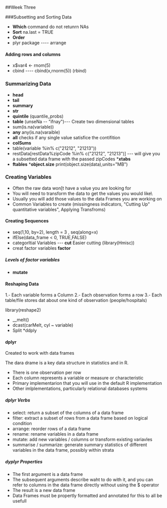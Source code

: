 ##Week Three

###Subsetting and Sorting Data
  * __Which__ command do not retunrn NAs
  * __Sort__ na.last = TRUE
  * __Order__ 
  * plyr package ---- arrange
  
#### Adding rows and columns
  * x$var4 <- rnom(5)
  * cbind ---- cbind(x,rnorm(5))   (rbind)
  
### Summarizing Data
  * __head__
  * __tail__
  * __summary__
  * __str__
  * __quintile__ (quantile_probs)
  * __table__ (unseNa -- "ifnay")--- Create two dimensional tables
  * sum(is.na(variable))
  * __any__  any(is.na(varaible)
  * __all__ checks if any single value satisfice the contifition
  * __colSums__
  * table(variable %in% c("21212", "21213"))
  * restData[restData%zipCode %in% c("21212", "21213")] --- will give you a subsetted data frame with the passed zipCodes
  *__xtabs__
  * __ftables__
  *__object.size__  print(object.size(data),units="MB")
  
  ### Creating Variables
   * Often the raw data won[t have a value you are looking for
   * You will need to transform the data to get the values you would like\
   * Usually you will add those values to the data Frames you are working on
   * Common Variables to create (missingness indicators, "Cutting Up" quantitative variables", Applying Transfroms)
   
 #### Creating Sequences
  * seq(1,10, by=2), length = 3 , seq(along=x)
  * ifElse(data_frame < 0, TRUE,FALSE)
  * categorltial Variables --- __cut__
 Easier cutting (library(Hmisc))
  * creat factor variables __factor__
  
 ##### Levels of factor variables
 * __mutate__
 
 #### Reshaping Data
  1.- Each variable forms a Column
  2.- Each observation forms a row
  3.- Each table/file stores dat about one kind of observation (people/hospitals)
  
  library(reshape2)
  * __melt()
  * dcast(carMelt, cyl ~ variable)
  * Split
  *ddply
  
#### dplyr
Created to work with data frames

The dara drame is a key data structure in statistics and in R.
 * There is one observation per row
 * Each column represents a variable or measure or characteristic
 * Primary implementarion that you will use in the default R implementation
 * Other imlplementations, particularly relational databases systems

##### dplyr Verbs
 * select: return a subset of the columns of a data frame
 * filter: extract a subset of rows from a data frame based on logical condition
 * arrange: reorder rows of a data frame
 * rename: rename variables in a data frame
 * mutate: add new variables / columns or transform existing variavles
 * summarise /  summarize: generate summary statistics of different variables in the data frame, possibly within strata
 
 ##### dyplyr Properties
 
  * The first argument is a data frame
  * The subsequent arguments describe waht to do with it, and you can refer to columns in the data frame directly without using the $ operator
  * The result is a new data frame
  * Data Frames must be propertly formatted and annotated for this to all be usefull
  
 
